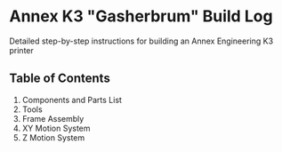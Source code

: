 # Annex K3 "Gasherbrum" Build Log
Detailed step-by-step instructions for building an Annex Engineering K3 printer

## Table of Contents
1. Components and Parts List
2. Tools
3. Frame Assembly
4. XY Motion System
5. Z Motion System
